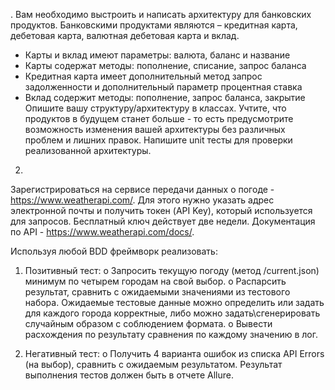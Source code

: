 . Вам необходимо выстроить и написать архитектуру для банковских продуктов. Банковскими продуктами являются – кредитная карта, дебетовая карта, валютная дебетовая карта и вклад. 
- Карты и вклад имеют параметры: валюта, баланс и название 
- Карты содержат методы: пополнение, списание, запрос баланса
- Кредитная карта имеет дополнительный метод запрос задолженности и дополнительный параметр процентная ставка
- Вклад содержит методы: пополнение, запрос баланса, закрытие
Опишите вашу структуру/архитектуру в классах. Учтите, что продуктов в будущем станет больше - то есть предусмотрите возможность изменения вашей архитектуры без различных проблем и лишних правок. 
Напишите unit тесты для проверки реализованной архитектуры.

2. 
Зарегистрироваться на сервисе передачи данных о погоде - https://www.weatherapi.com/. Для этого нужно указать адрес электронной почты и получить токен (API Key), который используется для запросов. Бесплатный ключ действует две недели.
Документация по API - https://www.weatherapi.com/docs/.

Используя любой BDD фреймворк реализовать:
1.	Позитивный тест: 
o	Запросить текущую погоду (метод /current.json) минимум по четырем городам на свой выбор. 
o	Распарсить результат, сравнить с ожидаемыми значениями из тестового набора. Ожидаемые тестовые данные можно определить или задать для каждого города корректные, либо можно задать\сгенерировать случайным образом с соблюдением формата. 
o	Вывести расхождения по результату сравнения по каждому значению в лог.

2.	Негативный тест:
o	Получить 4 варианта ошибок из списка API Errors (на выбор), сравнить с ожидаемым результатом.
Результат выполнения тестов должен быть в отчете Allure.
